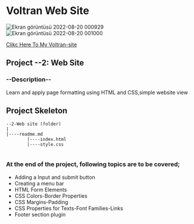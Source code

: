 # Voltran Web Site
![Ekran görüntüsü 2022-08-20 000929](https://user-images.githubusercontent.com/105465379/185707626-9e9410a6-6627-45fb-ab1e-bde54e2673e0.jpg)
<br>
![Ekran görüntüsü 2022-08-20 001000](https://user-images.githubusercontent.com/105465379/185707627-adfbc118-0953-4af8-b647-792cc123882d.jpg)


<a href="https://musa-gh.github.io/voltran/" target="_blank">Clikc Here To My Voltran-site</a>

## Project --2: Web Site
### --Description--
Learn and apply page formatting using HTML and CSS,simple website view
## Project Skeleton 

```
--2-Web site (folder)
|
|----readme.md                  
        |----index.html  
        |----style.css   
         
```
### At the end of the project, following topics are to be covered;

+ Adding a Input and submit button
+ Creating a menu bar
+ HTML Form Elements
+ CSS Colors-Border Properties
+ CSS Margins-Padding
+ CSS Properties for Texts-Font Families-Links
+ Footer section plugin

